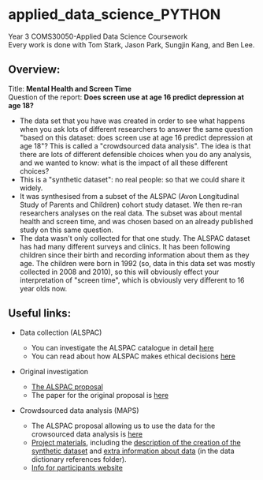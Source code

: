 # applied_data_science_PYTHON
Year 3 COMS30050-Applied Data Science Coursework<br/>
Every work is done with Tom Stark, Jason Park, Sungjin Kang, and Ben Lee.


## Overview:
Title: **Mental Health and Screen Time**<br/>
Question of the report: **Does screen use at age 16 predict depression at age 18?**<br/>

- The data set that you have was created in order to see what happens when you ask lots of different researchers to answer the same question "based on this dataset: does screen use at age 16 predict depression at age 18"? This is called a "crowdsourced data analysis". The idea is that there are lots of different defensible choices when you do any analysis, and we wanted to know: what is the impact of all these different choices?<br/>
- This is a "synthetic dataset": no real people: so that we could share it widely.<br/>
- It was synthesised from a subset of the ALSPAC (Avon Longitudinal Study of Parents and Children) cohort study dataset. We then re-ran researchers analyses on the real data. The subset was about mental health and screen time, and was chosen based on an already published study on this same question.<br/>
- The data wasn't only collected for that one study. The ALSPAC dataset has had many different surveys and clinics. It has been following children since their birth and recording information about them as they age. The children were born in 1992 (so, data in this data set was mostly collected in 2008 and 2010), so this will obviously effect your interpretation of "screen time", which is obviously very different to 16 year olds now.<br/>

## Useful links:
- Data collection (ALSPAC)
    - You can investigate the ALSPAC catalogue in detail [here](http://www.bristol.ac.uk/alspac/researchers/our-data/)
    - You can read about how ALSPAC makes ethical decisions [here](http://www.bristol.ac.uk/alspac/researchers/research-ethics/)
    
- Original investigation
    - [The ALSPAC proposal](https://proposals.epi.bristol.ac.uk/?q=node/127766)
    - The paper for the original proposal is [here](https://bmcpublichealth.biomedcentral.com/articles/10.1186/s12889-018-6321-9)

- Crowdsourced data analysis (MAPS) 
    - The ALSPAC proposal allowing us to use the data for the crowsourced data analysis is [here](https://proposals.epi.bristol.ac.uk/?q=node/129851)
    - [Project materials](https://osf.io/buqk8/), including the [description of the creation of the synthetic dataset](https://osf.io/785sx/) and [extra information about data](https://osf.io/jezb5/) (in the data dictionary references folder).
    - [Info for participants website](https://jean-golding-institute.github.io/maps/)
